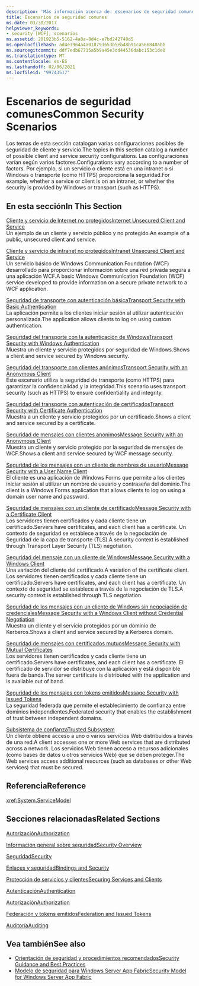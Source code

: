 ```yaml
---
description: 'Más información acerca de: escenarios de seguridad comunes'
title: Escenarios de seguridad comunes
ms.date: 03/30/2017
helpviewer_keywords:
- security [WCF], scenarios
ms.assetid: 201923b5-5162-4a8a-8d4c-e7bd242748d5
ms.openlocfilehash: ad4e3964a4a018793653b5eb48b91ca566840abb
ms.sourcegitcommit: ddf7edb67715a5b9a45e3dd44536dabc153c1de0
ms.translationtype: MT
ms.contentlocale: es-ES
ms.lasthandoff: 02/06/2021
ms.locfileid: "99743517"
---
```

# <a name="common-security-scenarios"></a><span data-ttu-id="096e4-103">Escenarios de seguridad comunes</span><span class="sxs-lookup"><span data-stu-id="096e4-103">Common Security Scenarios</span></span>

<span data-ttu-id="096e4-104">Los temas de esta sección catalogan varias configuraciones posibles de seguridad de cliente y servicio.</span><span class="sxs-lookup"><span data-stu-id="096e4-104">The topics in this section catalog a number of possible client and service security configurations.</span></span> <span data-ttu-id="096e4-105">Las configuraciones varían según varios factores.</span><span class="sxs-lookup"><span data-stu-id="096e4-105">Configurations vary according to a number of factors.</span></span> <span data-ttu-id="096e4-106">Por ejemplo, si un servicio o cliente está en una intranet o si Windows o transporte (como HTTPS) proporciona la seguridad.</span><span class="sxs-lookup"><span data-stu-id="096e4-106">For example, whether a service or client is on an intranet, or whether the security is provided by Windows or transport (such as HTTPS).</span></span>  
  
## <a name="in-this-section"></a><span data-ttu-id="096e4-107">En esta sección</span><span class="sxs-lookup"><span data-stu-id="096e4-107">In This Section</span></span>  

 [<span data-ttu-id="096e4-108">Cliente y servicio de Internet no protegidos</span><span class="sxs-lookup"><span data-stu-id="096e4-108">Internet Unsecured Client and Service</span></span>](internet-unsecured-client-and-service.md)  
 <span data-ttu-id="096e4-109">Un ejemplo de un cliente y servicio público y no protegido.</span><span class="sxs-lookup"><span data-stu-id="096e4-109">An example of a public, unsecured client and service.</span></span>  
  
 [<span data-ttu-id="096e4-110">Cliente y servicio de intranet no protegidos</span><span class="sxs-lookup"><span data-stu-id="096e4-110">Intranet Unsecured Client and Service</span></span>](intranet-unsecured-client-and-service.md)  
 <span data-ttu-id="096e4-111">Un servicio básico de Windows Communication Foundation (WCF) desarrollado para proporcionar información sobre una red privada segura a una aplicación WCF.</span><span class="sxs-lookup"><span data-stu-id="096e4-111">A basic Windows Communication Foundation (WCF) service developed to provide information on a secure private network to a WCF application.</span></span>  
  
 [<span data-ttu-id="096e4-112">Seguridad de transporte con autenticación básica</span><span class="sxs-lookup"><span data-stu-id="096e4-112">Transport Security with Basic Authentication</span></span>](transport-security-with-basic-authentication.md)  
 <span data-ttu-id="096e4-113">La aplicación permite a los clientes iniciar sesión al utilizar autenticación personalizada.</span><span class="sxs-lookup"><span data-stu-id="096e4-113">The application allows clients to log on using custom authentication.</span></span>  
  
 [<span data-ttu-id="096e4-114">Seguridad del transporte con la autenticación de Windows</span><span class="sxs-lookup"><span data-stu-id="096e4-114">Transport Security with Windows Authentication</span></span>](transport-security-with-windows-authentication.md)  
 <span data-ttu-id="096e4-115">Muestra un cliente y servicio protegidos por seguridad de Windows.</span><span class="sxs-lookup"><span data-stu-id="096e4-115">Shows a client and service secured by Windows security.</span></span>  
  
 [<span data-ttu-id="096e4-116">Seguridad del transporte con clientes anónimos</span><span class="sxs-lookup"><span data-stu-id="096e4-116">Transport Security with an Anonymous Client</span></span>](transport-security-with-an-anonymous-client.md)  
 <span data-ttu-id="096e4-117">Este escenario utiliza la seguridad de transporte (como HTTPS) para garantizar la confidencialidad y la integridad.</span><span class="sxs-lookup"><span data-stu-id="096e4-117">This scenario uses transport security (such as HTTPS) to ensure confidentiality and integrity.</span></span>  
  
 [<span data-ttu-id="096e4-118">Seguridad del transporte con autenticación de certificados</span><span class="sxs-lookup"><span data-stu-id="096e4-118">Transport Security with Certificate Authentication</span></span>](transport-security-with-certificate-authentication.md)  
 <span data-ttu-id="096e4-119">Muestra a un cliente y servicio protegidos por un certificado.</span><span class="sxs-lookup"><span data-stu-id="096e4-119">Shows a client and service secured by a certificate.</span></span>  
  
 [<span data-ttu-id="096e4-120">Seguridad de mensajes con clientes anónimos</span><span class="sxs-lookup"><span data-stu-id="096e4-120">Message Security with an Anonymous Client</span></span>](message-security-with-an-anonymous-client.md)  
 <span data-ttu-id="096e4-121">Muestra un cliente y servicio protegido por la seguridad de mensajes de WCF.</span><span class="sxs-lookup"><span data-stu-id="096e4-121">Shows a client and service secured by WCF message security.</span></span>  
  
 [<span data-ttu-id="096e4-122">Seguridad de los mensajes con un cliente de nombres de usuario</span><span class="sxs-lookup"><span data-stu-id="096e4-122">Message Security with a User Name Client</span></span>](message-security-with-a-user-name-client.md)  
 <span data-ttu-id="096e4-123">El cliente es una aplicación de Windows Forms que permite a los clientes iniciar sesión al utilizar un nombre de usuario y contraseña del dominio.</span><span class="sxs-lookup"><span data-stu-id="096e4-123">The client is a Windows Forms application that allows clients to log on using a domain user name and password.</span></span>  
  
 [<span data-ttu-id="096e4-124">Seguridad de mensajes con un cliente de certificado</span><span class="sxs-lookup"><span data-stu-id="096e4-124">Message Security with a Certificate Client</span></span>](message-security-with-a-certificate-client.md)  
 <span data-ttu-id="096e4-125">Los servidores tienen certificados y cada cliente tiene un certificado.</span><span class="sxs-lookup"><span data-stu-id="096e4-125">Servers have certificates, and each client has a certificate.</span></span> <span data-ttu-id="096e4-126">Un contexto de seguridad se establece a través de la negociación de Seguridad de la capa de transporte (TLS).</span><span class="sxs-lookup"><span data-stu-id="096e4-126">A security context is established through Transport Layer Security (TLS) negotiation.</span></span>  
  
 [<span data-ttu-id="096e4-127">Seguridad del mensaje con un cliente de Windows</span><span class="sxs-lookup"><span data-stu-id="096e4-127">Message Security with a Windows Client</span></span>](message-security-with-a-windows-client.md)  
 <span data-ttu-id="096e4-128">Una variación del cliente del certificado.</span><span class="sxs-lookup"><span data-stu-id="096e4-128">A variation of the certificate client.</span></span> <span data-ttu-id="096e4-129">Los servidores tienen certificados y cada cliente tiene un certificado.</span><span class="sxs-lookup"><span data-stu-id="096e4-129">Servers have certificates, and each client has a certificate.</span></span> <span data-ttu-id="096e4-130">Un contexto de seguridad se establece a través de la negociación de TLS.</span><span class="sxs-lookup"><span data-stu-id="096e4-130">A security context is established through TLS negotiation.</span></span>  
  
 [<span data-ttu-id="096e4-131">Seguridad de los mensajes con un cliente de Windows sin negociación de credenciales</span><span class="sxs-lookup"><span data-stu-id="096e4-131">Message Security with a Windows Client without Credential Negotiation</span></span>](message-security-with-a-windows-client-without-credential-negotiation.md)  
 <span data-ttu-id="096e4-132">Muestra un cliente y el servicio protegidos por un dominio de Kerberos.</span><span class="sxs-lookup"><span data-stu-id="096e4-132">Shows a client and service secured by a Kerberos domain.</span></span>  
  
 [<span data-ttu-id="096e4-133">Seguridad de mensajes con certificados mutuos</span><span class="sxs-lookup"><span data-stu-id="096e4-133">Message Security with Mutual Certificates</span></span>](message-security-with-mutual-certificates.md)  
 <span data-ttu-id="096e4-134">Los servidores tienen certificados y cada cliente tiene un certificado.</span><span class="sxs-lookup"><span data-stu-id="096e4-134">Servers have certificates, and each client has a certificate.</span></span> <span data-ttu-id="096e4-135">El certificado de servidor se distribuye con la aplicación y está disponible fuera de banda.</span><span class="sxs-lookup"><span data-stu-id="096e4-135">The server certificate is distributed with the application and is available out of band.</span></span>  
  
 [<span data-ttu-id="096e4-136">Seguridad de los mensajes con tokens emitidos</span><span class="sxs-lookup"><span data-stu-id="096e4-136">Message Security with Issued Tokens</span></span>](message-security-with-issued-tokens.md)  
 <span data-ttu-id="096e4-137">La seguridad federada que permite el establecimiento de confianza entre dominios independientes.</span><span class="sxs-lookup"><span data-stu-id="096e4-137">Federated security that enables the establishment of trust between independent domains.</span></span>  
  
 [<span data-ttu-id="096e4-138">Subsistema de confianza</span><span class="sxs-lookup"><span data-stu-id="096e4-138">Trusted Subsystem</span></span>](trusted-subsystem.md)  
 <span data-ttu-id="096e4-139">Un cliente obtiene acceso a uno o varios servicios Web distribuidos a través de una red.</span><span class="sxs-lookup"><span data-stu-id="096e4-139">A client accesses one or more Web services that are distributed across a network.</span></span> <span data-ttu-id="096e4-140">Los servicios Web tienen acceso a recursos adicionales (como bases de datos u otros servicios Web) que se deben proteger.</span><span class="sxs-lookup"><span data-stu-id="096e4-140">The Web services access additional resources (such as databases or other Web services) that must be secured.</span></span>  
  
## <a name="reference"></a><span data-ttu-id="096e4-141">Referencia</span><span class="sxs-lookup"><span data-stu-id="096e4-141">Reference</span></span>  

 <xref:System.ServiceModel>  
  
## <a name="related-sections"></a><span data-ttu-id="096e4-142">Secciones relacionadas</span><span class="sxs-lookup"><span data-stu-id="096e4-142">Related Sections</span></span>  

 [<span data-ttu-id="096e4-143">Autorización</span><span class="sxs-lookup"><span data-stu-id="096e4-143">Authorization</span></span>](authorization-in-wcf.md)  
  
 [<span data-ttu-id="096e4-144">Información general sobre seguridad</span><span class="sxs-lookup"><span data-stu-id="096e4-144">Security Overview</span></span>](security-overview.md)  
  
 [<span data-ttu-id="096e4-145">Seguridad</span><span class="sxs-lookup"><span data-stu-id="096e4-145">Security</span></span>](security.md)  
  
 [<span data-ttu-id="096e4-146">Enlaces y seguridad</span><span class="sxs-lookup"><span data-stu-id="096e4-146">Bindings and Security</span></span>](bindings-and-security.md)  
  
 [<span data-ttu-id="096e4-147">Protección de servicios y clientes</span><span class="sxs-lookup"><span data-stu-id="096e4-147">Securing Services and Clients</span></span>](securing-services-and-clients.md)  
  
 [<span data-ttu-id="096e4-148">Autenticación</span><span class="sxs-lookup"><span data-stu-id="096e4-148">Authentication</span></span>](authentication-in-wcf.md)  
  
 [<span data-ttu-id="096e4-149">Autorización</span><span class="sxs-lookup"><span data-stu-id="096e4-149">Authorization</span></span>](authorization-in-wcf.md)  
  
 [<span data-ttu-id="096e4-150">Federación y tokens emitidos</span><span class="sxs-lookup"><span data-stu-id="096e4-150">Federation and Issued Tokens</span></span>](federation-and-issued-tokens.md)  
  
 [<span data-ttu-id="096e4-151">Auditoría</span><span class="sxs-lookup"><span data-stu-id="096e4-151">Auditing</span></span>](auditing-security-events.md)  
  
## <a name="see-also"></a><span data-ttu-id="096e4-152">Vea también</span><span class="sxs-lookup"><span data-stu-id="096e4-152">See also</span></span>

- [<span data-ttu-id="096e4-153">Orientación de seguridad y procedimientos recomendados</span><span class="sxs-lookup"><span data-stu-id="096e4-153">Security Guidance and Best Practices</span></span>](security-guidance-and-best-practices.md)
- <span data-ttu-id="096e4-154">[Modelo de seguridad para Windows Server App Fabric](/previous-versions/appfabric/ee677202(v=azure.10))</span><span class="sxs-lookup"><span data-stu-id="096e4-154">[Security Model for Windows Server App Fabric](/previous-versions/appfabric/ee677202(v=azure.10))</span></span>
